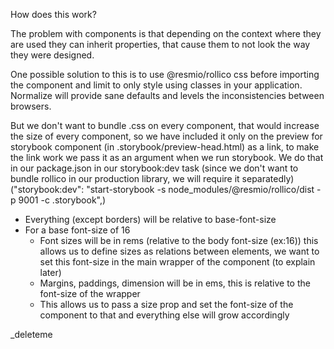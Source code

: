 How does this work?

The problem with components is that depending on the context where they are used they can inherit properties, that cause them to not look the way they were designed.

One possible solution to this is to use @resmio/rollico css before importing the component and limit to only style using classes in your application. Normalize will provide sane defaults and levels the inconsistencies between browsers.

But we don't want to bundle .css on every component, that would increase the size of every component, so we have included it only on the preview for storybook component (in .storybook/preview-head.html) as a link, to make the link work we pass it as an argument when we run storybook. We do that in our package.json in our storybook:dev task (since we don't want to bundle rollico in our production library, we will require it separatedly) ("storybook:dev": "start-storybook -s node_modules/@resmio/rollico/dist -p 9001 -c .storybook",)

- Everything (except borders) will be relative to base-font-size
- For a base font-size of 16
    - Font sizes will be in rems (relative to the body font-size (ex:16)) this allows us to define sizes as relations between elements, we want to set this font-size in the main wrapper of the component (to explain later)
    - Margins, paddings, dimension will be in ems, this is relative to the font-size of the wrapper
    - This allows us to pass a size prop and set the font-size of the component to that and everything else
      will grow accordingly

_deleteme
